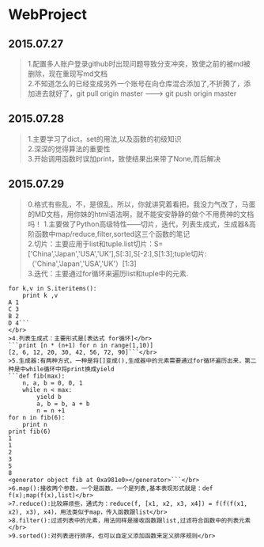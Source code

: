 # WebProject
2015.07.27
----------
>1.配置多人账户登录github时出现问题导致分支冲突，致使之前的被md被删除，现在重现写md文档</br>
>2.不知道怎么的已经变成另外一个账号在向仓库混合添加了,不折腾了，添加进去就好了，git pull origin master --->  git push origin master

2015.07.28
----------
>1.主要学习了dict，set的用法,以及函数的初级知识</br>
>2.深深的觉得算法的重要性</br>
>3.开始调用函数时误加print，致使结果出来带了None,而后解决

2015.07.29
----------
>0.格式有些乱，不，是很乱，所以，你就讲究着看把，我没力气改了，马蛋的MD文档，用你妹的html语法啊，就不能安安静静的做个不用费神的文档吗！
>1.主要做了Python高级特性——切片，迭代，列表生成式，生成器&高阶函数中map/reduce,filter,sorted这三个函数的笔记</br>
>2.切片：主要应用于list和tuple.list切片：S=['China','Japan','USA','UK'],S[:3],S[-2:],S[1:3];tuple切片:（'China','Japan','USA','UK'）[1:3]</br>
>3.迭代：主要通过for循环来遍历list和tuple中的元素.</br>
```S={'A':1,'B':2,'C':3,'D':4};
for k,v in S.iteritems():
	print k ,v
A 1
C 3
B 2
D 4```
</br>
>4.列表生成式：主要形式是[表达式 for循环]</br>
```print [n * (n+1) for n in range(1,10)]
[2, 6, 12, 20, 30, 42, 56, 72, 90]```</br>
>5.生成器:有两种方式，一种是将[]变成(),生成器中的元素需要通过for循环遍历出来，第二种是中while循环中将print换成yield
```def fib(max):
	n, a, b = 0, 0, 1
	while n < max:
		yield b    
		a, b = b, a + b
		n = n +1
for n in fib(6):
	print n
print fib(6)
1
1
2
3
5
8
<generator object fib at 0xa981e0></generator>```</br>
>6.map():接收两个参数，一个是函数，一个是列表,基本表现形式就是：def f(x);map(f(x),list)</br>
>7.reduce():比较麻烦些，通式为：reduce(f, [x1, x2, x3, x4]) = f(f(f(x1, x2), x3), x4)，用法类似于map，传入函数跟list</br>
>8.filter():过滤列表中的元素，用法同样是接收函数跟list,过滤符合函数中的列表元素</br>
>9.sorted():对列表进行排序，也可以自定义添加函数来定义排序规则</br>





